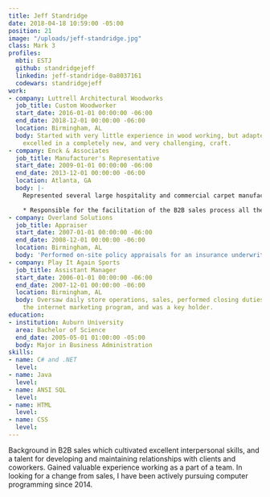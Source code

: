 ```yaml
---
title: Jeff Standridge
date: 2018-04-18 10:59:00 -05:00
position: 21
image: "/uploads/jeff-standridge.jpg"
class: Mark 3
profiles:
  mbti: ESTJ
  github: standridgejeff
  linkedin: jeff-standridge-0a8037161
  codewars: standridgejeff
work:
- company: Luttrell Architectural Woodworks
  job_title: Custom Woodworker
  start_date: 2016-01-01 00:00:00 -06:00
  end_date: 2018-12-01 00:00:00 -06:00
  location: Birmingham, AL
  body: Started with very little experience in wood working, but adapted quickly and
    excelled in a completely new, and very challenging, craft.
- company: Enck & Associates
  job_title: Manufacturer's Representative
  start_date: 2009-01-01 00:00:00 -06:00
  end_date: 2013-12-01 00:00:00 -06:00
  location: Atlanta, GA
  body: |-
    Represented several large hospitality and commercial carpet manufacturers and was    responsible for a large territory consisting of Alabama and northwest Florida:

    * Responsible for the facilitation of the B2B sales process all the way from sales lead generation, to the development and maintenance of productive relationships with clients including architectural design firms, large hospitality management companies, and many others in the hospitality and commercial carpet markets.
- company: Overland Solutions
  job_title: Appraiser
  start_date: 2007-01-01 00:00:00 -06:00
  end_date: 2008-12-01 00:00:00 -06:00
  location: Birmingham, AL
  body: 'Performed on-site policy appraisals for an insurance underwriter. '
- company: Play It Again Sports
  job_title: Assistant Manager
  start_date: 2006-01-01 00:00:00 -06:00
  end_date: 2007-12-01 00:00:00 -06:00
  location: Birmingham, AL
  body: Oversaw daily store operations, sales, performed closing duties, directed
    the internet marketing program, and was a key holder.
education:
- institution: Auburn University
  area: Bachelor of Science
  end_date: 2005-05-01 01:00:00 -05:00
  body: Major in Business Administration
skills:
- name: C# and .NET
  level: 
- name: Java
  level: 
- name: ANSI SQL
  level: 
- name: HTML
  level: 
- name: CSS
  level: 
---
```


Background in B2B sales which cultivated excellent interpersonal skills, and a talent for developing and maintaining relationships with clients and coworkers. Gained valuable experience working as a part of a team. In looking for a change from sales, I have been actively pursuing computer programming since 2014.